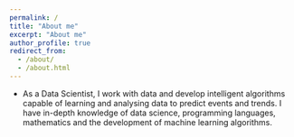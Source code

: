 ```yaml
---
permalink: /
title: "About me"
excerpt: "About me"
author_profile: true
redirect_from: 
  - /about/
  - /about.html
---
```


- As a Data Scientist, I work with data and develop intelligent algorithms capable of learning and analysing data to predict events and trends.
I have in-depth knowledge of data science, programming languages, mathematics and the development of machine learning algorithms.
